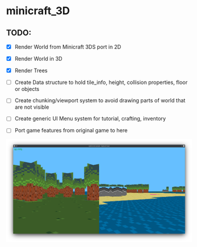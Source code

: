# minicraft_3D


## TODO:
- [X] Render World from Minicraft 3DS port in 2D
- [X] Render World in 3D
- [X] Render Trees
- [ ] Create Data structure to hold tile_info, height, collision properties, floor or objects
- [ ] Create chunking/viewport system to avoid drawing parts of world that are not visible
- [ ] Create generic UI Menu system for tutorial, crafting, inventory
- [ ] Port game features from original game to here



![screenshot](minicraft3D.png)
